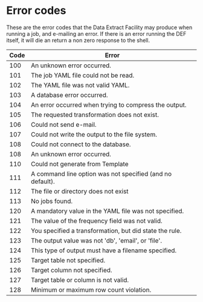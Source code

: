 # Error codes

These are the error codes that the Data Extract Facility may produce when running a job, and e-mailing an error. If there is an error running the DEF itself, it will die an return a non zero response to the shell.

| Code | Error |
| --- | --- |
| 100 | An unknown error occurred. |
| 101 | The job YAML file could not be read. |
| 102 | The YAML file was not valid YAML. |
| 103 | A database error occurred. |
| 104 | An error occurred when trying to compress the output. |
| 105 | The requested transformation does not exist. |
| 106 | Could not send e-mail. |
| 107 | Could not write the output to the file system. |
| 108 | Could not connect to the database. |
| 108 | An unknown error occurred. |
| 110 | Could not generate from Template |
| 111 | A command line option was not specified (and no default). |
| 112 | The file or directory does not exist |
| 113 | No jobs found. |
| 120 | A mandatory value in the YAML file was not specified. |
| 121 | The value of the frequency field was not valid. |
| 122 | You specified a transformation, but did state the rule. |
| 123 | The output value was not 'db', 'email', or 'file'. |
| 124 | This type of output must have a filename specified. |
| 125 | Target table not specified. |
| 126 | Target column not specified. |
| 127 | Target table or column is not valid. |
| 128 | Minimum or maximum row count violation. |
